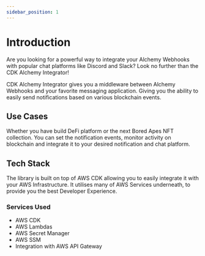```yaml
---
sidebar_position: 1
---
```


# Introduction

Are you looking for a powerful way to integrate your Alchemy Webhooks
with popular chat platforms like Discord and Slack? 
Look no further than the CDK Alchemy Integrator!

CDK Alchemy Integrator gives you a middleware between Alchemy Webhooks 
and your favorite messaging application. Giving you the ability to easily
send notifications based on various blockchain events.

## Use Cases

Whether you have build DeFi platform or the next Bored Apes NFT collection.
You can set the notification events, monitor activity on blockchain
and integrate it to your desired notification and chat platform.

## Tech Stack

The library is built on top of AWS CDK allowing you to easily integrate it with
your AWS Infrastructure. It utilises many of AWS Services underneath, to provide
you the best Developer Experience.

### Services Used
- AWS CDK
- AWS Lambdas
- AWS Secret Manager
- AWS SSM
- Integration with AWS API Gateway
